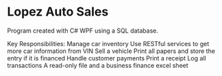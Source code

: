 # Lopez Auto Sales
Program created with C# WPF using a SQL database. 

Key Responsibilities:
  Manage car inventory
    Use RESTful services to get more car information from VIN
  Sell a vehicle
    Print all papers and store the entry if it is financed
  Handle customer payments
    Print a receipt
  Log all transactions
    A read-only file and a business finance excel sheet
  
